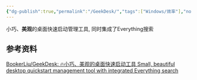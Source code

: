 ```yaml
---
{"dg-publish":true,"permalink":"/GeekDesk/","tags":["Windows/效率"],"noteIcon":""}
---
```



小巧、**美观**的桌面快速启动管理工具, 同时集成了Everything搜索

## 参考资料
[BookerLiu/GeekDesk: 🔥小巧、美观的桌面快速启动工具 Small, beautiful desktop quickstart management tool with integrated Everything search](https://github.com/BookerLiu/GeekDesk)